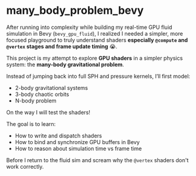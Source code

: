# many_body_problem_bevy

After running into complexity while building my real-time GPU fluid simulation in Bevy (`bevy_gpu_fluid`), I realized I needed a simpler, more focused playground to truly understand shaders **especially `@compute` and `@vertex` stages and frame update timing** 😭.

This project is my attempt to explore **GPU shaders** in a simpler physics system: the **many-body gravitational problem**.

Instead of jumping back into full SPH and pressure kernels, I’ll first model:
- 2-body gravitational systems
- 3-body chaotic orbits
- N-body problem

On the way I will test the shaders!

The goal is to learn:
- How to write and dispatch shaders
- How to bind and synchronize GPU buffers in Bevy
- How to reason about simulation time vs frame time

Before I return to the fluid sim and scream why the `@vertex` shaders don't work correctly.
